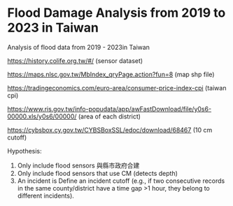# Flood Damage Analysis from 2019 to 2023 in Taiwan
Analysis of flood data from 2019 - 2023in Taiwan

https://history.colife.org.tw/#/ (sensor dataset)

https://maps.nlsc.gov.tw/MbIndex_qryPage.action?fun=8 (map shp file)

https://tradingeconomics.com/euro-area/consumer-price-index-cpi (taiwan cpi)

https://www.ris.gov.tw/info-popudata/app/awFastDownload/file/y0s6-00000.xls/y0s6/00000/ (area of each district)

https://cybsbox.cy.gov.tw/CYBSBoxSSL/edoc/download/68467 (10 cm cutoff)

Hypothesis:
1. Only include flood sensors 與縣市政府合建
2. Only include flood sensors that use CM (detects depth)
3. An incident is Define an incident cutoff (e.g., if two consecutive records in the same county/district have a time gap >1 hour, they belong to different incidents).
